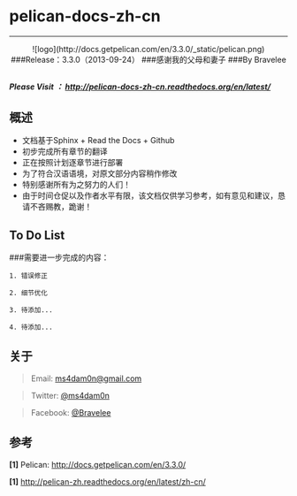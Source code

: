 # pelican-docs-zh-cn

----------


<center>![logo](http://docs.getpelican.com/en/3.3.0/_static/pelican.png)
###Release：3.3.0（2013-09-24）
###感谢我的父母和妻子
###By Bravelee
</center>


##
##### Please Visit ： <http://pelican-docs-zh-cn.readthedocs.org/en/latest/>
##
## 概述

* 文档基于Sphinx + Read the Docs + Github
* 初步完成所有章节的翻译
* 正在按照计划逐章节进行部署
* 为了符合汉语语境，对原文部分内容稍作修改
* 特别感谢所有为之努力的人们！
* 由于时间仓促以及作者水平有限，该文档仅供学习参考，如有意见和建议，恳请不吝赐教，跪谢！

## To Do List

###需要进一步完成的内容：

    1. 错误修正
    
	2. 细节优化
	
	3. 待添加...
	
	4. 待添加...
    
## 关于

>Email: <ms4dam0n@gmail.com>

>Twitter: [@ms4dam0n](https://twitter.com/ms4dam0n)

>Facebook: [@Bravelee](https://www.facebook.com/profile.php?id=100000081127265)


## 参考

**[1]** Pelican: <http://docs.getpelican.com/en/3.3.0/>

**[1]**  <http://pelican-zh.readthedocs.org/en/latest/zh-cn/>

